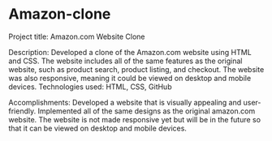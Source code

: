 # Amazon-clone


Project title: Amazon.com Website Clone


Description: Developed a clone of the Amazon.com website using HTML and CSS. The website includes all of the same features as the original website, such as product search, product listing, and checkout. The website was also responsive, meaning it could be viewed on desktop and mobile devices.
Technologies used: HTML, CSS, GitHub


Accomplishments:
Developed a website that is visually appealing and user-friendly.
Implemented all of the same designs as the original amazon.com website.
The website is not made responsive yet but will be in the future so that it can be viewed on desktop and mobile devices.


